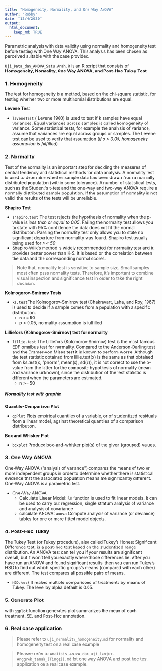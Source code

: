 ```yaml
---
title: "Homogeneity, Normality, and One Way ANOVA"
author: "Robby"
date: "12/4/2020"
output: 
  html_document:
    keep_md: TRUE
---
```




Parametric analysis with data validity using normality and homogeneity test before testing with One Way ANOVA. This analysis has been chosen as perceived suitable with the case provided.

`Uji_Data_dan_ANOVA_Satu.Arah.R` is an R script that consists of **Homogeneity, Normality, One Way ANOVA, and Post-Hoc Tukey Test**

### 1. Homogeneity

The test for homogeneity is a method, based on the chi-square statistic, for testing whether two or more multinomial distributions are equal.

**Levene Test**

* `leveneTest` ( Levene 1960) is used to test if k samples have equal variances. Equal variances across samples is called homogeneity of variance. Some statistical tests, for example the analysis of variance, assume that variances are equal across groups or samples. The Levene test can be used to verify that assumption (*if p > 0.05, homogeneity assumption is fulfilled*)

### 2. Normality

Test of the normality is an important step for deciding the measures of central tendency and statistical methods for data analysis. A normality test is used to determine whether sample data has been drawn from a normally distributed population (within some tolerance). A number of statistical tests, such as the Student's t-test and the one-way and two-way ANOVA require a normally distributed sample population. If the assumption of normality is not valid, the results of the tests will be unreliable.

**Shapiro Test**

* `shapiro.test` The test rejects the hypothesis of normality when the p-value is *less than or equal to 0.05*.  Failing the normality test allows you to state with 95% confidence the data does not fit the normal distribution.  Passing the normality test only allows you to state no significant departure from normality was found. Shapiro test usually being used for *n < 50*
* Shapiro-Wilk’s method is widely recommended for normality test and it provides better power than K-S. It is based on the correlation between the data and the corresponding normal scores.

> Note that, normality test is sensitive to sample size. Small samples most often pass normality tests. Therefore, it’s important to combine visual inspection and significance test in order to take the right decision.

**Kolmogorov-Smirnov Tests**

* `ks.test`The Kolmogorov-Smirnov test (Chakravart, Laha, and Roy, 1967) is used to decide if a sample comes from a population with a specific distribution.
  + n >= 50
  + p > 0.05, normality assumption is fulfilled
  
**Lilliefors (Kolmogorov-Smirnov) test for normality**

* `lillie.test` The Lilliefors (Kolomorov-Smirnov) test is the most famous EDF omnibus test for normality. Compared to the Anderson-Darling test and the Cramer-von Mises test it is known to perform worse. Although the test statistic obtained from lillie.test(x) is the same as that obtained from ks.test(x, "pnorm", mean(x), sd(x)), it is not correct to use the p-value from the latter for the composite hypothesis of normality (mean and variance unknown), since the distribution of the test statistic is different when the parameters are estimated.
  + n >= 50
  
##### **Normality test with graphic**

**Quantile-Comparison Plot**

* `qqPlot` Plots empirical quantiles of a variable, or of studentized residuals from a linear model, against theoretical quantiles of a comparison distribution.

**Box and Whisker Plot**

* `boxplot` Produce box-and-whisker plot(s) of the given (grouped) values.

### 3. One Way ANOVA

One-Way ANOVA ("analysis of variance") compares the means of two or more independent groups in order to determine whether there is statistical evidence that the associated population means are significantly different. One-Way ANOVA is a parametric test.

* One-Way ANOVA
  + Calculate Linear Model: `lm` function is used to fit linear models. It can be used to carry out regression, single stratum analysis of variance and analysis of covariance
  + calculate ANOVA: `anova` Compute analysis of variance (or deviance) tables for one or more fitted model objects.
  
### 4. Post-Hoc Tukey

The Tukey Test (or Tukey procedure), also called Tukey’s Honest Significant Difference test, is a post-hoc test based on the studentized range distribution. An ANOVA test can tell you if your results are significant overall, but it won’t tell you exactly where those differences lie. After you have run an ANOVA and found significant results, then you can run Tukey’s HSD to find out which specific groups’s means (compared with each other) are different. The test compares all possible pairs of means.

  + `HSD.test` It makes multiple comparisons of treatments by means of Tukey. The level by alpha default is 0.05.
  
### 5. Generate Plot

with `ggplot` function generates plot summarizes the mean of each treatment, SE, and Post-Hoc annotation.

### 6. Real case application

> Please refer to `uji_normality_homogeneity.md` for normality and homogeneity test on a real case example

> Pleasee refer to `Analisis_ANOVA_dan_Uji_lanjut-Anggrek_tanah_(Tinggi).md` fot one way ANOVA and post hoc test application on a real case example.


  




